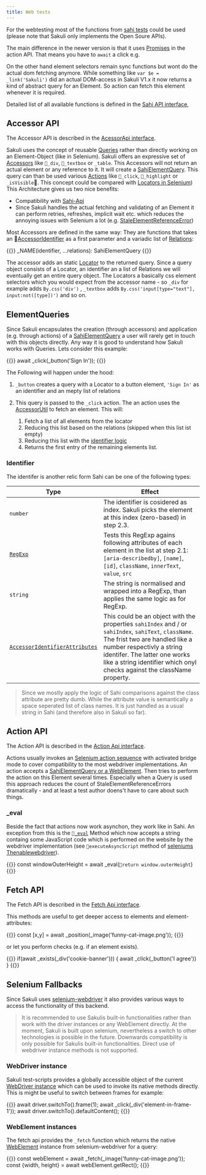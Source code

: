 ```yaml
---
title: Web tests
---
```


For the webtesting most of the functions from [sahi tests](https://sahipro.com/docs/sahi-apis/) could be used (please note that Sakuli only implements the Open Soure APIs).

The main difference in the newer version is that it uses [Promises](https://developers.google.com/web/fundamentals/primers/promises) in the action API. That means you have to `await` a click e.g.

On the other hand element selectors remain sync functions but wont do the actual dom fetching anymore. While something like `var $e = _link('Sakuli')` did an actual DOM-access in Sakuli V1.x it now returns a kind of abstract query for an Element. So action can fetch this element whenever it is required.

Detailed list of all available functions is defined in the [Sahi API interface](/apidoc/sakuli-legacy/interfaces/sahiapi.html),

## Accessor API

The Accessor API is described in the [AcessorApi interface](/apidoc/sakuli-legacy/interfaces/accessorapi.html).

Sakuli uses the concept of reusable [Queries](/apidoc/sakuli-legacy/interfaces/sahielementquery.html) rather than directly working on an Element-Object (like in Selenium). Sakuli offers an expressive set of [Accessors](/apidoc/sakuli-legacy/interfaces/accessorapi.html) like `_div`, `_textbox` or `_table`. This Accessors will not return an actual element or any reference to it. It will create a [SahiElementQuery](/apidoc/sakuli-legacy/interfaces/sahielementquery.html). This query can than be used various [Actions](#action-api) like `_click`, `_highlight` or `_isVisible`. This concept could be compared with [Locators in Selenium](https://seleniumhq.github.io/selenium/docs/api/javascript/module/selenium-webdriver/index_exports_By.html))
This Architecture gives us two nice benefits:

- Compatibility with [Sahi-Api](https://sahipro.com/docs/sahi-apis/index.html)
- Since Sakuli handles the actual fetching and validating of an Element it can perform retries, refreshes, implicit wait etc. which reduces the annoying issues with Selenium a lot (e.g. [StaleElementReferenceError](https://seleniumhq.github.io/selenium/docs/api/javascript/module/selenium-webdriver/lib/error_exports_StaleElementReferenceError.html))

Most Accessors are defined in the same way: They are functions that takes an [AccessorIdentifier](apidoc/sakuli-legacy/globals.html#accessoridentifier) as a first parameter and a variadic list of [Relations](#relations-api):

{{<highlight javascript>}}
_NAME(identifier, ...relations): SahiElementQuery
{{</highlight>}}

The accessor adds an static [Locator](https://seleniumhq.github.io/selenium/docs/api/javascript/module/selenium-webdriver/index_exports_By.html) to the returned query. Since a query object consists of a Locator, an identifier an a list of Relations we will eventually get an entire query object. The Locators a basically css element selectors which you would expect from the accessor name - so `_div` for example adds `By.css('div')` , `_textbox` adds `By.css('input[type="text"], input:not([type])')` and so on.

## ElementQueries

Since Sakuli encapsulates the creation (through accessors) and application (e.g. through actions) of a [SahiElementQuery](/apidoc/sakuli-legacy/interfaces/sahielementquery.html) a user will rarely get in touch with this objects directly. Any way it is good to understand how Sakuli works with Queries. Lets consider this example:

{{<highlight javascript>}}
await _click(_button('Sign In'));
{{</highlight>}}

The Following will happen under the hood:

1. `_button` creates a query with a Locator to a button element, `'Sign In'` as an identifier and an mepty list of relations

2. This query is passed to the `_click` action. The an action uses the [AccessorUtil](/apidoc/sakuli-legacy/classes/accessorutil.html) to fetch an element. This will:
   1. Fetch a list of all elements from the locator
   2. Reducing this list based on the relations (skipped when this list ist empty)
   3. Reducing this list with the [identifier logic](#identifier)
   4. Returns the first entry of the remaining elements list.

### Identifier

The identifer is another relic form Sahi can be one of the following types:

| Type                                                         | Effect                                                       |
| ------------------------------------------------------------ | ------------------------------------------------------------ |
| `number`                                                     | The identifier is cosidered as index. Sakuli picks the element at this index (zero-based) in step 2.3. |
| [`RegExp`](https://developer.mozilla.org/de/docs/Web/JavaScript/Reference/Global_Objects/RegExp)                                                     | Tests this RegExp agains following attributes of each element in the list at step 2.1: `[aria-describedby]`, `[name]`, ` [id]`, `className`, `innerText`, `value`, `src` |
| `string`                                                     | The string is normalised and wrapped into a RegExp, than applies the same logic as for RegExp. |
| [`AccessorIdentifierAttributes`](/apidoc/sakuli-legacy/globals.html#accessoridentifierattributes) | This could be an object with the properties `sahiIndex` and / or `sahiIndex`, `sahiText`, `className`. The frist two are handled like a number respectivly a string identifer. The latter one works like a string identifier which onyl checks against the className property. |

> Since we mostly apply the logic of Sahi comparisons against the class attribute are pretty dumb. While the attribute value is semantically a space seperated list of class names. It is just handled as a usual string in Sahi (and therefore also in Sakuli so far).

## Action API

The Action API is described in the [Action Api interface](/apidoc/sakuli-legacy/interfaces/accessorapi.html).

Actions usually invokes an [Selenium action sequence](https://seleniumhq.github.io/selenium/docs/api/javascript/module/selenium-webdriver/lib/input_exports_Actions.html) with activated bridge mode to cover compatibility to the most webdriver implementations. An action accepts a [SahiElementQuery or a WebElement](/apidoc/sakuli-legacy/globals.html#sahielementqueryorwebelement). Then tries to perform the action on this Element several times. Especially when a Query is used this approach reduces the count of StaleElementReferenceErrors dramatically - and at least a test author doens't have to care about such things.

### _eval

Beside the fact that actions now work asynchon, they work like in Sahi. An exception from this is the [`_eval`](/apidoc/sakuli-legacy/interfaces/actionapi.html#_eval) Method which now accepts a string containg some JavaScript code which is performed on the website by the webdriver implementation (see `executeAsyncScript` method of [seleniums Thenablewebdriver](https://seleniumhq.github.io/selenium/docs/api/javascript/module/selenium-webdriver/index_exports_ThenableWebDriver.html)).

{{<highlight javascript>}}
const windowOuterHeight = await _eval(`return window.outerHeight`)
{{</highlight>}}

## Fetch API

The Fetch API is described in the [Fetch Api interface](/apidoc/sakuli-legacy/interfaces/fetchapi.html).

This methods are useful to get deeper access to elements and element-attributes:

{{<highlight javascript>}}
const [x,y] = await _position(_image('funny-cat-image.png'));
{{</highlight>}}

or let you perform checks (e.g. if an element exists).

{{<highlight javascript>}}
if(await _exists(_div('cookie-banner'))) {
    await _click(_button('I agree'))
}
{{</highlight>}}

## Selenium Fallbacks

Since Sakuli uses [selenium-webdriver](https://www.npmjs.com/package/selenium-webdriver) it also provides various ways to access the functionality of this backend.

> It is recommended to use Sakulis built-in functionalities rather than work with the driver instances or any WebElement directly. At the moment, Sakuli is built upon selenium, nevertheless a switch to other technologies is possible in the future. Downwards compatibility is only possible for Sakulis built-in functionalities. Direct use of webdriver instance methods is not supported.

### WebDriver instance

Sakuli test-scripts provides a globally accessible object of the current [WebDriver instance](https://seleniumhq.github.io/selenium/docs/api/javascript/module/selenium-webdriver/index_exports_ThenableWebDriver.html) which can be used to invoke its native methods directly. This is might be useful to switch between frames for example:

{{<highlight javascript>}}
await driver.switchTo().frame(1);
await _click(_div('element-in-frame-1'));
await driver.switchTo().defaultContent();
{{</highlight>}}

### WebElement instances

The fetch api provides the `_fetch` function which returns the native [WebElement](https://seleniumhq.github.io/selenium/docs/api/javascript/module/selenium-webdriver/index_exports_WebElement.html) instance from selenium-webdriver for a query:

{{<highlight javascript>}}
const webElement = await _fetch(_image('funny-cat-image.png')); 
const {width, height} = await webElement.getRect();
{{</highlight>}}